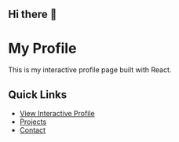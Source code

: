 ## Hi there 👋

# My Profile

This is my interactive profile page built with React.

## Quick Links
- [View Interactive Profile](https://username.github.io)
- [Projects](#)
- [Contact](#)